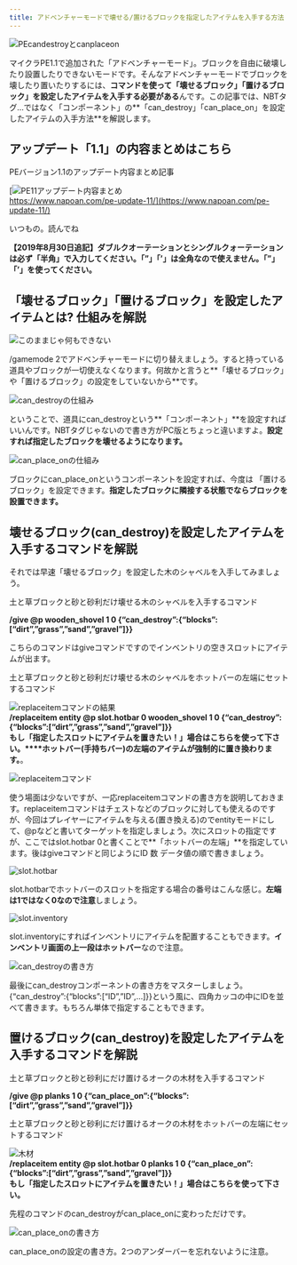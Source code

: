 ```yaml
---
title: アドベンチャーモードで壊せる/置けるブロックを指定したアイテムを入手する方法
---
```


![PEcandestroyとcanplaceon](https://cdn-ak.f.st-hatena.com/images/fotolife/s/sasigume/20210208/20210208123802.png)

マイクラPE1.1で追加された「アドベンチャーモード」。ブロックを自由に破壊したり設置したりできないモードです。そんなアドベンチャーモードでブロックを壊したり置いたりするには、**コマンドを使って「壊せるブロック」「置けるブロック」を設定したアイテムを入手する必要がある**んです。この記事では、NBTタグ…ではなく「コンポーネント」の**「can\_destroy」「can\_place\_on」を設定したアイテムの入手方法**を解説します。

## アップデート「1.1」の内容まとめはこちら

PEバージョン1.1のアップデート内容まとめ記事

[![PE11アップデート内容まとめ](https://cdn-ak.f.st-hatena.com/images/fotolife/s/sasigume/20210208/20210208122355.png)  
https://www.napoan.com/pe-update-11/](https://www.napoan.com/pe-update-11/)

いつもの。読んでね

**【2019年8月30日追記】ダブルクオーテーションとシングルクォーテーションは必ず「半角」で入力してください。「”」「’」は全角なので使えません。「”」「’」を使ってください。**

## 「壊せるブロック」「置けるブロック」を設定したアイテムとは? 仕組みを解説

![このままじゃ何もできない](https://cdn-ak.f.st-hatena.com/images/fotolife/s/sasigume/20210208/20210208124150.png)

/gamemode 2でアドベンチャーモードに切り替えましょう。すると持っている道具やブロックが一切使えなくなります。何故かと言うと**「壊せるブロック」や「置けるブロック」の設定をしていないから**です。

![can_destroyの仕組み](https://cdn-ak.f.st-hatena.com/images/fotolife/s/sasigume/20210208/20210208113052.png)

ということで、道具にcan\_destroyという**「コンポーネント」**を設定すればいいんです。NBTタグじゃないので書き方がPC版とちょっと違いますよ。**設定すれば指定したブロックを壊せるようになります。**

![can_place_onの仕組み](https://cdn-ak.f.st-hatena.com/images/fotolife/s/sasigume/20210208/20210208113057.png)

ブロックにcan\_place\_onというコンポーネントを設定すれば、今度は 「置けるブロック」を設定できます。**指定したブロックに隣接する状態でならブロックを設置できます。**

## 壊せるブロック(can\_destroy)を設定したアイテムを入手するコマンドを解説

それでは早速「壊せるブロック」を設定した木のシャベルを入手してみましょう。

土と草ブロックと砂と砂利だけ壊せる木のシャベルを入手するコマンド

**/give @p wooden\_shovel 1 0 {“can\_destroy”:{“blocks”:\[“dirt”,”grass”,”sand”,”gravel”\]}}**

こちらのコマンドはgiveコマンドですのでインベントリの空きスロットにアイテムが出ます。

土と草ブロックと砂と砂利だけ壊せる木のシャベルをホットバーの左端にセットするコマンド

![replaceitemコマンドの結果](https://cdn-ak.f.st-hatena.com/images/fotolife/s/sasigume/20210208/20210208122405.png)  
**/replaceitem entity @p slot.hotbar 0 wooden\_shovel 1 0 {“can\_destroy”:{“blocks”:\[“dirt”,”grass”,”sand”,”gravel”\]}}**  
**もし「指定したスロットにアイテムを置きたい！」場合はこちらを使って下さい。****ホットバー(手持ちバー)の左端のアイテムが強制的に置き換わります。**。

![replaceitemコマンド](https://cdn-ak.f.st-hatena.com/images/fotolife/s/sasigume/20210208/20210208113101.png)

使う場面は少ないですが、一応replaceitemコマンドの書き方を説明しておきます。replaceitemコマンドはチェストなどのブロックに対しても使えるのですが、今回はプレイヤーにアイテムを与える(置き換える)のでentityモードにして、@pなどと書いてターゲットを指定しましょう。次にスロットの指定ですが、ここではslot.hotbar 0と書くことで**「ホットバーの左端」**を指定しています。後はgiveコマンドと同じようにID 数 データ値の順で書きましょう。

![slot.hotbar](https://cdn-ak.f.st-hatena.com/images/fotolife/s/sasigume/20210208/20210208121922.png)

slot.hotbarでホットバーのスロットを指定する場合の番号はこんな感じ。**左端は1ではなく0なので注意**しましょう。

![slot.inventory](https://cdn-ak.f.st-hatena.com/images/fotolife/s/sasigume/20210208/20210208122531.png)

slot.inventoryにすればインベントリにアイテムを配置することもできます。**インベントリ画面の上一段はホットバー**なので注意。

![can_destroyの書き方](https://cdn-ak.f.st-hatena.com/images/fotolife/s/sasigume/20210208/20210208113105.png)

最後にcan\_destroyコンポーネントの書き方をマスターしましょう。{“can\_destroy”:{“blocks”:\[“ID”,”ID”,…\]}}という風に、四角カッコの中にIDを並べて書きます。もちろん単体で指定することもできます。

## 置けるブロック(can\_destroy)を設定したアイテムを入手するコマンドを解説

土と草ブロックと砂と砂利にだけ置けるオークの木材を入手するコマンド

**/give @p planks 1 0 {“can\_place\_on”:{“blocks”:\[“dirt”,”grass”,”sand”,”gravel”\]}}**

土と草ブロックと砂と砂利にだけ置けるオークの木材をホットバーの左端にセットするコマンド

![木材](https://cdn-ak.f.st-hatena.com/images/fotolife/s/sasigume/20210208/20210208105239.png)  
**/replaceitem entity @p slot.hotbar 0 planks 1 0 {“can\_place\_on”:{“blocks”:\[“dirt”,”grass”,”sand”,”gravel”\]}}**  
**もし「指定したスロットにアイテムを置きたい！」場合はこちらを使って下さい。**

先程のコマンドのcan\_destroyがcan\_place\_onに変わっただけです。

![can_place_onの書き方](https://cdn-ak.f.st-hatena.com/images/fotolife/s/sasigume/20210208/20210208113110.png)

can\_place\_onの設定の書き方。2つのアンダーバーを忘れないように注意。
